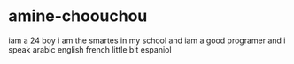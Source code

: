 # amine-choouchou
iam a 24 boy i am the smartes in my school and iam a good programer and i speak arabic english french little bit  espaniol 
